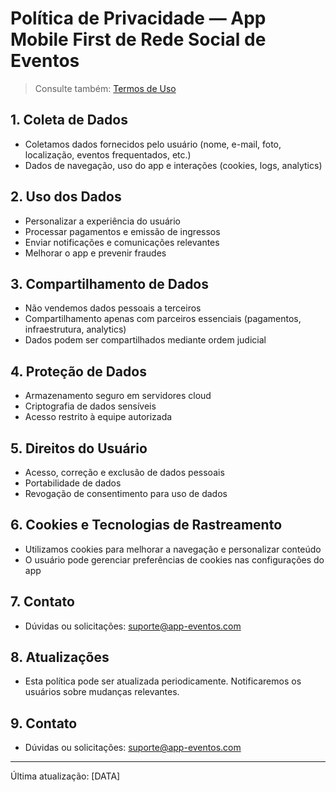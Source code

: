 # Política de Privacidade — App Mobile First de Rede Social de Eventos

> Consulte também: [Termos de Uso](./termos-uso.md)

## 1. Coleta de Dados
- Coletamos dados fornecidos pelo usuário (nome, e-mail, foto, localização, eventos frequentados, etc.)
- Dados de navegação, uso do app e interações (cookies, logs, analytics)

## 2. Uso dos Dados
- Personalizar a experiência do usuário
- Processar pagamentos e emissão de ingressos
- Enviar notificações e comunicações relevantes
- Melhorar o app e prevenir fraudes

## 3. Compartilhamento de Dados
- Não vendemos dados pessoais a terceiros
- Compartilhamento apenas com parceiros essenciais (pagamentos, infraestrutura, analytics)
- Dados podem ser compartilhados mediante ordem judicial

## 4. Proteção de Dados
- Armazenamento seguro em servidores cloud
- Criptografia de dados sensíveis
- Acesso restrito à equipe autorizada

## 5. Direitos do Usuário
- Acesso, correção e exclusão de dados pessoais
- Portabilidade de dados
- Revogação de consentimento para uso de dados

## 6. Cookies e Tecnologias de Rastreamento
- Utilizamos cookies para melhorar a navegação e personalizar conteúdo
- O usuário pode gerenciar preferências de cookies nas configurações do app

## 7. Contato
- Dúvidas ou solicitações: suporte@app-eventos.com

## 8. Atualizações
- Esta política pode ser atualizada periodicamente. Notificaremos os usuários sobre mudanças relevantes.

## 9. Contato
- Dúvidas ou solicitações: suporte@app-eventos.com

---

Última atualização: [DATA] 
